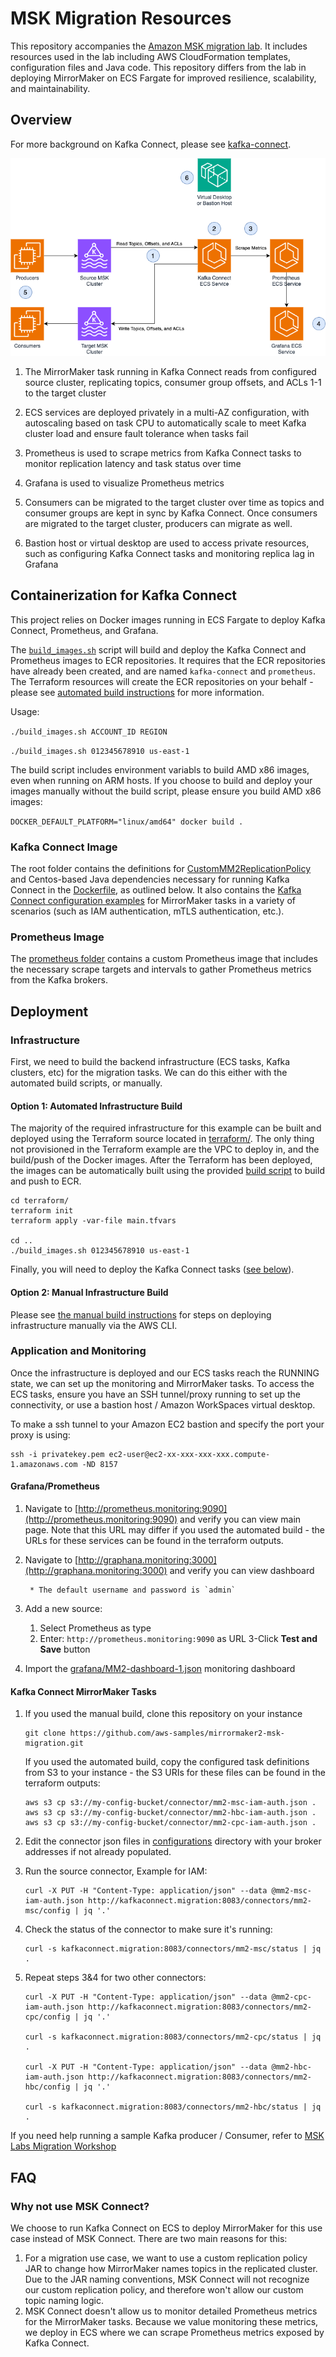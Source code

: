 # MSK Migration Resources

This repository accompanies the [Amazon MSK migration lab](https://amazonmsk-labs.workshop.aws/en/migration.html).
It includes resources used in the lab including AWS CloudFormation templates, configuration files and Java code. This repository differs from the lab in deploying MirrorMaker on ECS Fargate for improved resilience, scalability, and maintainability.  

## Overview

For more background on Kafka Connect, please see [kafka-connect](./kafka_connect.md).

![](./static/kafka-migration-architecture.png)

1. The MirrorMaker task running in Kafka Connect reads from configured source cluster,
replicating topics, consumer group offsets, and ACLs 1-1 to the target cluster

2. ECS services are deployed privately in a multi-AZ configuration,
with autoscaling based on task CPU to automatically scale to
meet Kafka cluster load and ensure fault tolerance when tasks fail 

3. Prometheus is used to scrape metrics from Kafka Connect
tasks to monitor replication latency and task status over time

4. Grafana is used to visualize Prometheus metrics

5. Consumers can be migrated to the target cluster
over time as topics and consumer groups are kept in sync 
by Kafka Connect. Once consumers are migrated to the target 
cluster, producers can migrate as well.

6. Bastion host or virtual desktop are used to access private resources,
such as configuring Kafka Connect tasks and monitoring replica lag
in Grafana

## Containerization for Kafka Connect

This project relies on Docker images running in ECS Fargate to deploy Kafka Connect, Prometheus, and Grafana. 

The [`build_images.sh`](./build_images.sh) script will build and deploy the Kafka Connect and Prometheus images to ECR repositories. It requires that the ECR repositories have already been created, and are named `kafka-connect` and `prometheus`. The Terraform resources will create the ECR repositories on your behalf - please see [automated build instructions](#option-1-automated-infrastructure-build) for more information.

Usage:

`./build_images.sh ACCOUNT_ID REGION`

`./build_images.sh 012345678910 us-east-1`

The build script includes environment variabls to build AMD x86 images, even when running on
ARM hosts. If you choose to build and deploy your images manually without the build script, please
ensure you build AMD x86 images:

`DOCKER_DEFAULT_PLATFORM="linux/amd64" docker build .`

### Kafka Connect Image
The root folder contains the definitions for [CustomMM2ReplicationPolicy](./CustomMM2ReplicationPolicy/) and Centos-based Java dependencies necessary for running Kafka Connect in the [Dockerfile](./Dockerfile), as outlined below. It also  contains the [Kafka Connect configuration examples](./Configuration/connectors/) for MirrorMaker tasks in a variety of scenarios (such as IAM authentication, mTLS authentication, etc.).

### Prometheus Image 
The [prometheus folder](./prometheus/) contains a custom Prometheus image that includes the necessary scrape
targets and intervals to gather Prometheus metrics from the Kafka brokers.

## Deployment

### Infrastructure
First, we need to build the backend infrastructure (ECS tasks, Kafka clusters, etc) for the migration tasks. We can do this either with the automated build scripts, or manually.

#### Option 1: Automated Infrastructure Build
The majority of the required infrastructure for this example can be built and deployed using the Terraform source located in [terraform/](./terraform/README.md). The only thing not provisioned in the Terraform example are the VPC to deploy in, and the build/push of the Docker images. After the Terraform has been deployed, the images can be automatically built using the provided [build script](./build_images.sh) to build and push to ECR.

```
cd terraform/
terraform init
terraform apply -var-file main.tfvars

cd ..
./build_images.sh 012345678910 us-east-1
```

Finally, you will need to deploy the Kafka Connect tasks ([see below](#application-and-monitoring)). 

#### Option 2: Manual Infrastructure Build

Please see [the manual build instructions](./manual_build.md) for steps on deploying infrastructure manually via the AWS CLI.

### Application and Monitoring
Once the infrastructure is deployed and our ECS tasks reach the RUNNING state, we can set up the monitoring and MirrorMaker tasks. To access the ECS tasks, ensure you have an SSH tunnel/proxy running to set up the connectivity, or use a bastion host / Amazon WorkSpaces virtual desktop.

To make a ssh tunnel to your Amazon EC2 bastion and specify the port your proxy is using:

```
ssh -i privatekey.pem ec2-user@ec2-xx-xxx-xxx-xxx.compute-1.amazonaws.com -ND 8157
```

#### Grafana/Prometheus

1. Navigate to [http://prometheus.monitoring:9090](http://prometheus.monitoring:9090) and verify you can view main page. Note that this URL may differ if you used the automated build - the URLs for these services can be found in the terraform outputs.

2. Navigate to [http://graphana.monitoring:3000](http://graphana.monitoring:3000) and verify you can view dashboard

        * The default username and password is `admin`

3. Add a new source: 
    
    1. Select Prometheus as type 
    2. Enter: `http://prometheus.monitoring:9090` as URL 3-Click **Test and Save** button

4. Import the [grafana/MM2-dashboard-1.json](./grafana/MM2-dashboard-1.json) monitoring dashboard

#### Kafka Connect MirrorMaker Tasks

1. If you used the manual build, clone this repository on your instance

    ```
    git clone https://github.com/aws-samples/mirrormaker2-msk-migration.git
    ```

    If you used the automated build, copy the configured task definitions from S3 to your instance - the S3 URIs for these files can be found in the terraform outputs:

    ```
    aws s3 cp s3://my-config-bucket/connector/mm2-msc-iam-auth.json .
    aws s3 cp s3://my-config-bucket/connector/mm2-hbc-iam-auth.json .
    aws s3 cp s3://my-config-bucket/connector/mm2-cpc-iam-auth.json .
    ```

2. Edit the connector json files in [configurations](./Configuration/connectors/) directory with your broker addresses if not already populated.
    
3. Run the source connector, Example for IAM:

    ```
    curl -X PUT -H "Content-Type: application/json" --data @mm2-msc-iam-auth.json http://kafkaconnect.migration:8083/connectors/mm2-msc/config | jq '.'

    ```

4. Check the status of the connector to make sure it's running:

    ```
    curl -s kafkaconnect.migration:8083/connectors/mm2-msc/status | jq .
    ```

5. Repeat steps 3&4 for two other connectors:

    ```
    curl -X PUT -H "Content-Type: application/json" --data @mm2-cpc-iam-auth.json http://kafkaconnect.migration:8083/connectors/mm2-cpc/config | jq '.'

    curl -s kafkaconnect.migration:8083/connectors/mm2-cpc/status | jq .

    curl -X PUT -H "Content-Type: application/json" --data @mm2-hbc-iam-auth.json http://kafkaconnect.migration:8083/connectors/mm2-hbc/config | jq '.'

    curl -s kafkaconnect.migration:8083/connectors/mm2-hbc/status | jq .
    
    ```

If you need help running a sample Kafka producer / Consumer, refer to [MSK Labs Migration Workshop](https://catalog.workshops.aws/msk-labs/en-US/migration/mirrormaker2/usingkafkaconnectgreaterorequal270/customreplautosync/migrationlab1)

## FAQ

### Why not use MSK Connect?
We choose to run Kafka Connect on ECS to deploy MirrorMaker for this use case instead of MSK Connect. There are two main reasons for this:

1. For a migration use case, we want to use a custom replication policy JAR to change how MirrorMaker names topics in the replicated cluster. Due to the JAR naming conventions, MSK Connect will not recognize our custom replication policy, and therefore won't allow our custom topic naming logic.
2. MSK Connect doesn't allow us to monitor detailed Prometheus metrics for the MirrorMaker tasks. Because we value monitoring these metrics, we deploy in ECS where we can scrape Prometheus metrics exposed by Kafka Connect.
